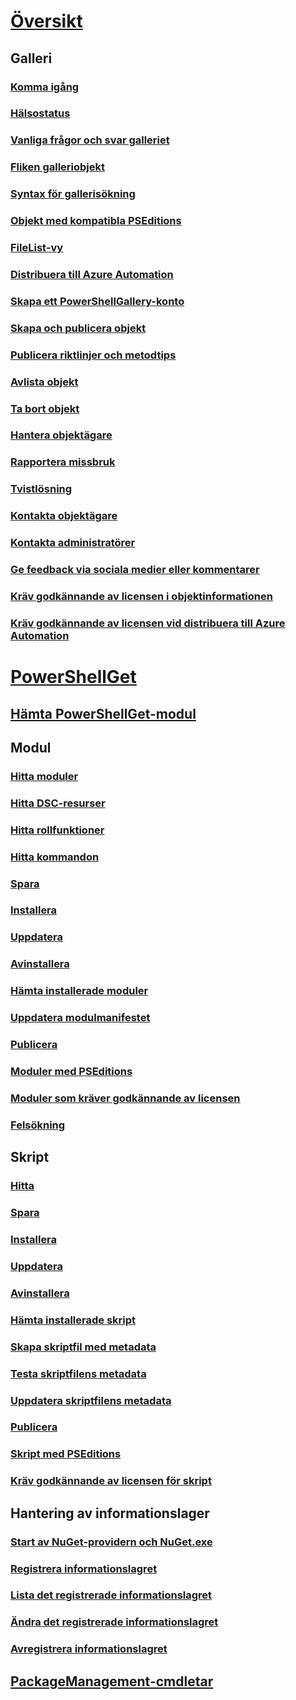 # [Översikt](readme.md)
## Galleri
### [Komma igång](psgallery/psgallery_gettingstarted.md)
### [Hälsostatus](psgallery/psgallery_status.md)
### [Vanliga frågor och svar galleriet](psgallery/psgallery_faqs.md)
### [Fliken galleriobjekt](psgallery/psgallery_items_tab.md)
### [Syntax för gallerisökning](psgallery/psgallery_search_syntax.md)
### [Objekt med kompatibla PSEditions](psgallery/psgallery_pseditions.md)
### [FileList-vy](psgallery/psgallery_filelist_feature.md)
### [Distribuera till Azure Automation](psgallery/psgallery_deploy_to_azure_automation.md)
### [Skapa ett PowerShellGallery-konto](psgallery/psgallery_creating_an_account.md)
### [Skapa och publicera objekt](psgallery/Creating-and-Publishing-an-item.md)
### [Publicera riktlinjer och metodtips](psgallery/psgallery-PublishingGuidelines.md)
### [Avlista objekt](psgallery/psgallery_unlist_items.md)
### [Ta bort objekt](psgallery/Deleting-Items.md)
### [Hantera objektägare](psgallery/Managing-Item-Owners.md)
### [Rapportera missbruk](psgallery/psgallery_report_abuse.md)
### [Tvistlösning](psgallery/psgallery_dispute_resolution.md)
### [Kontakta objektägare](psgallery/psgallery_contacting_item_owners.md)
### [Kontakta administratörer](psgallery/psgallery_contacting_administrators.md)
### [Ge feedback via sociala medier eller kommentarer](psgallery/psgallery-SocialMediaFeedback.md)
### [Kräv godkännande av licensen i objektinformationen](psgallery/psgallery_requires_license_acceptance.md)
### [Kräv godkännande av licensen vid distribuera till Azure Automation](psgallery/psgallery_deploy_to_azure_automation_requireLicenseAcceptance.md)

# [PowerShellGet](psget/overview.md)
## [Hämta PowerShellGet-modul](psget/get_psget_module.md)

## Modul
### [Hitta moduler](psget/module/psget_find-module.md)
### [Hitta DSC-resurser](psget/module/psget_find-dscresource.md)
### [Hitta rollfunktioner](psget/module/psget_find-rolecapability.md)
### [Hitta kommandon](psget/module/psget_find-command.md)
### [Spara](psget/module/psget_save-module.md)
### [Installera](psget/module/psget_install-module.md)
### [Uppdatera](psget/module/psget_update-module.md)
### [Avinstallera](psget/module/psget_uninstall-module.md)
### [Hämta installerade moduler](psget/module/psget_get-installedmodule.md)
### [Uppdatera modulmanifestet](psget/module/psget_update-modulemanifest.md)
### [Publicera](psget/module/psget_publish-module.md)
### [Moduler med PSEditions](psget/module/modulewithpseditionsupport.md)
### [Moduler som kräver godkännande av licensen](psget/module/RequireLicenseAcceptance.md)
### [Felsökning](psget/psget_cmdlets_troubleshooting.md)

## Skript
### [Hitta](psget/script/psget_find-script.md)
### [Spara](psget/script/psget_save-script.md)
### [Installera](psget/script/psget_install-script.md)
### [Uppdatera](psget/script/psget_update-script.md)
### [Avinstallera](psget/script/psget_uninstall-script.md)
### [Hämta installerade skript](psget/script/psget_get-installedscript.md)
### [Skapa skriptfil med metadata](psget/script/psget_new-scriptfileinfo.md)
### [Testa skriptfilens metadata](psget/script/psget_test-scriptfileinfo.md)
### [Uppdatera skriptfilens metadata](psget/script/psget_update-scriptfileinfo.md)
### [Publicera](psget/script/psget_publish-script.md)
### [Skript med PSEditions](psget/script/scriptwithpseditionsupport.md)
### [Kräv godkännande av licensen för skript](psget/script/script_RequireLicenseAcceptance.md)

## Hantering av informationslager
### [Start av NuGet-providern och NuGet.exe](psget/repository/bootstrapping_nuget_proivder_and_exe.md)
### [Registrera informationslagret](psget/repository/psget_register-psrepository.md)
### [Lista det registrerade informationslagret](psget/repository/psget_get-psrepository.md)
### [Ändra det registrerade informationslagret](psget/repository/psget_set-psrepository.md)
### [Avregistrera informationslagret](psget/repository/psget_unregister-psrepository.md)

## [PackageManagement-cmdletar](psget/oneget/PackageManagement_cmdlets.md)
